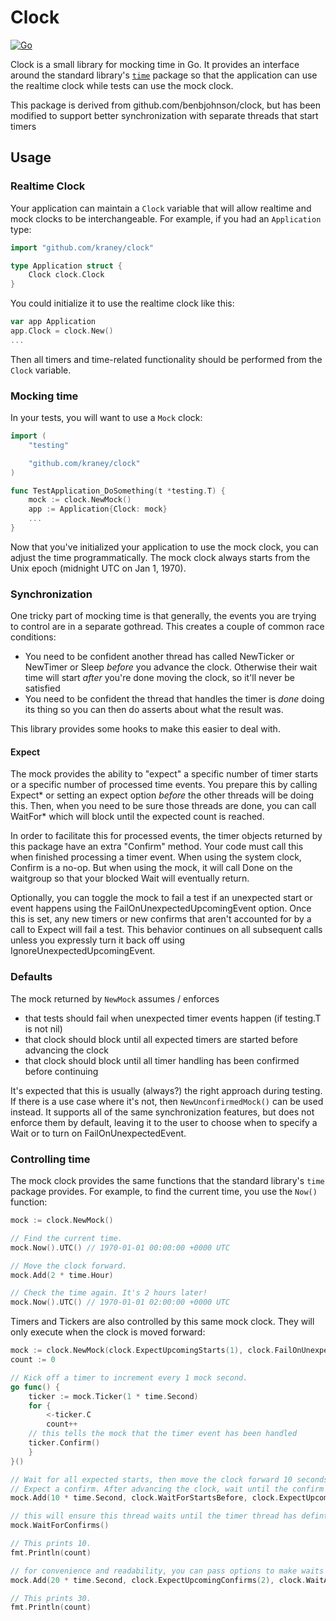 Clock
=====

[![Go](https://github.com/kraney/clock/actions/workflows/go.yml/badge.svg)](https://github.com/kraney/clock/actions/workflows/go.yml)

Clock is a small library for mocking time in Go. It provides an interface
around the standard library's [`time`][time] package so that the application
can use the realtime clock while tests can use the mock clock.

This package is derived from github.com/benbjohnson/clock, but has been modified
to support better synchronization with separate threads that start timers

[time]: http://golang.org/pkg/time/


## Usage

### Realtime Clock

Your application can maintain a `Clock` variable that will allow realtime and
mock clocks to be interchangeable. For example, if you had an `Application` type:

```go
import "github.com/kraney/clock"

type Application struct {
	Clock clock.Clock
}
```

You could initialize it to use the realtime clock like this:

```go
var app Application
app.Clock = clock.New()
...
```

Then all timers and time-related functionality should be performed from the
`Clock` variable.


### Mocking time

In your tests, you will want to use a `Mock` clock:

```go
import (
	"testing"

	"github.com/kraney/clock"
)

func TestApplication_DoSomething(t *testing.T) {
	mock := clock.NewMock()
	app := Application{Clock: mock}
	...
}
```

Now that you've initialized your application to use the mock clock, you can
adjust the time programmatically. The mock clock always starts from the Unix
epoch (midnight UTC on Jan 1, 1970).

### Synchronization

One tricky part of mocking time is that generally, the events you are trying to control are
in a separate gothread. This creates a couple of common race conditions:
 * You need to be confident another thread has called NewTicker or NewTimer or
   Sleep _before_ you advance the clock. Otherwise their wait time will start
   _after_ you're done moving the clock, so it'll never be satisfied
 * You need to be confident the thread that handles the timer is _done_ doing its thing
   so you can then do asserts about what the result was.

This library provides some hooks to make this easier to deal with.

#### Expect

The mock provides the ability to "expect" a specific number of timer starts or a specific number 
of processed time events. You prepare this by calling Expect* or setting an expect option _before_ 
the other threads will be doing this. Then, when you need to be sure those threads are done, you can
call WaitFor* which will block until the expected count is reached.

In order to facilitate this for processed events, the timer objects returned by this package have an
extra "Confirm" method. Your code must call this when finished processing a timer event. When using
the system clock, Confirm is a no-op. But when using the mock, it will call Done on the waitgroup so
that your blocked Wait will eventually return.

Optionally, you can toggle the mock to fail a test if an unexpected start or event happens using the
FailOnUnexpectedUpcomingEvent option. Once this is set, any new timers or new confirms that aren't accounted
for by a call to Expect will fail a test. This behavior continues on all subsequent calls unless you 
expressly turn it back off using IgnoreUnexpectedUpcomingEvent.

### Defaults

The mock returned by `NewMock` assumes / enforces
 * that tests should fail when unexpected timer events happen (if testing.T is not nil)
 * that clock should block until all expected timers are started before advancing the clock
 * that clock should block until all timer handling has been confirmed before continuing

It's expected that this is usually (always?) the right approach during testing. If there is
a use case where it's not, then `NewUnconfirmedMock()` can be used instead. It supports all
of the same synchronization features, but does not enforce them by default, leaving it to the
user to choose when to specify a Wait or to turn on FailOnUnexpectedEvent.

### Controlling time

The mock clock provides the same functions that the standard library's `time`
package provides. For example, to find the current time, you use the `Now()`
function:

```go
mock := clock.NewMock()

// Find the current time.
mock.Now().UTC() // 1970-01-01 00:00:00 +0000 UTC

// Move the clock forward.
mock.Add(2 * time.Hour)

// Check the time again. It's 2 hours later!
mock.Now().UTC() // 1970-01-01 02:00:00 +0000 UTC
```

Timers and Tickers are also controlled by this same mock clock. They will only
execute when the clock is moved forward:

```go
mock := clock.NewMock(clock.ExpectUpcomingStarts(1), clock.FailOnUnexpectedUpcomingEvent(t))
count := 0

// Kick off a timer to increment every 1 mock second.
go func() {
    ticker := mock.Ticker(1 * time.Second)
    for {
        <-ticker.C
        count++
	// this tells the mock that the timer event has been handled
	ticker.Confirm()
    }
}()

// Wait for all expected starts, then move the clock forward 10 seconds.
// Expect a confirm. After advancing the clock, wait until the confirm has been seen
mock.Add(10 * time.Second, clock.WaitForStartsBefore, clock.ExpectUpcomingConfirms(2))

// this will ensure this thread waits until the timer thread has defintely run and handled the timer event
mock.WaitForConfirms()

// This prints 10.
fmt.Println(count)

// for convenience and readability, you can pass options to make waits happen
mock.Add(20 * time.Second, clock.ExpectUpcomingConfirms(2), clock.WaitAfter)

// This prints 30.
fmt.Println(count)
```
